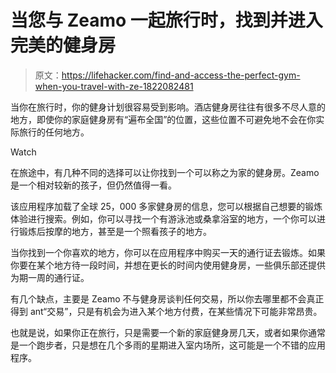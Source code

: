 # 当您与 Zeamo 一起旅行时，找到并进入完美的健身房

> 原文：<https://lifehacker.com/find-and-access-the-perfect-gym-when-you-travel-with-ze-1822082481>

当你在旅行时，你的健身计划很容易受到影响。酒店健身房往往有很多不尽人意的地方，即使你的家庭健身房有“遍布全国”的位置，这些位置不可避免地不会在你实际旅行的任何地方。

Watch

在旅途中，有几种不同的选择可以让你找到一个可以称之为家的健身房。Zeamo 是一个相对较新的孩子，但仍然值得一看。

该应用程序加载了全球 25，000 多家健身房的信息，您可以根据自己想要的锻炼体验进行搜索。例如，你可以寻找一个有游泳池或桑拿浴室的地方，一个你可以进行锻炼后按摩的地方，甚至是一个照看孩子的地方。

当你找到一个你喜欢的地方，你可以在应用程序中购买一天的通行证去锻炼。如果你要在某个地方待一段时间，并想在更长的时间内使用健身房，一些俱乐部还提供为期一周的通行证。

有几个缺点，主要是 Zeamo 不与健身房谈判任何交易，所以你去哪里都不会真正得到 ant“交易”，只是有机会为进入某个地方付费，在某些情况下可能非常昂贵。

也就是说，如果你正在旅行，只是需要一个新的家庭健身房几天，或者如果你通常是一个跑步者，只是想在几个多雨的星期进入室内场所，这可能是一个不错的应用程序。